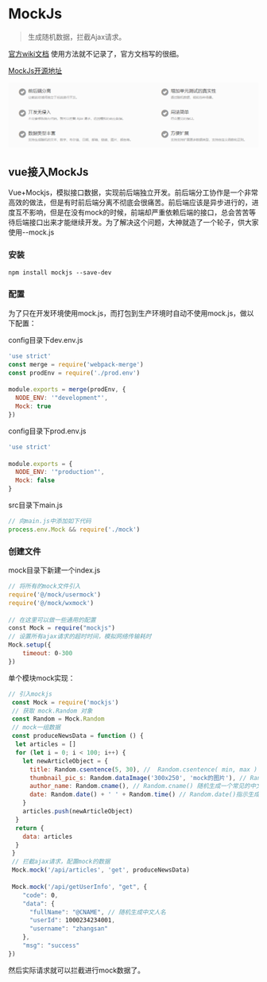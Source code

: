 # MockJs

> 生成随机数据，拦截Ajax请求。

[官方wiki文档](https://github.com/nuysoft/Mock/wiki)  使用方法就不记录了，官方文档写的很细。

[MockJs开源地址](https://github.com/nuysoft/Mock)



![1592321625549](.\img\1592321625549.png)

## vue接入MockJs

​	Vue+Mockjs，模拟接口数据，实现前后端独立开发。前后端分工协作是一个非常高效的做法，但是有时前后端分离不彻底会很痛苦。前后端应该是异步进行的，进度互不影响，但是在没有mock的时候，前端却严重依赖后端的接口，总会苦苦等待后端接口出来才能继续开发。为了解决这个问题，大神就造了一个轮子，供大家使用--mock.js

### 安装

```shell
npm install mockjs --save-dev
```

### 配置

为了只在开发环境使用mock.js，而打包到生产环境时自动不使用mock.js，做以下配置：

config目录下dev.env.js

```js
'use strict'
const merge = require('webpack-merge')
const prodEnv = require('./prod.env')

module.exports = merge(prodEnv, {
  NODE_ENV: '"development"',
  Mock: true
})
```

config目录下prod.env.js

```js
'use strict'

module.exports = {
  NODE_ENV: '"production"',
  Mock: false
}
```

src目录下main.js

```js
// 向main.js中添加如下代码
process.env.Mock && require('./mock')
```

### 创建文件

mock目录下新建一个index.js

```javascript
// 将所有的mock文件引入
require('@/mock/usermock')
require('@/mock/wxmock')

// 在这里可以做一些通用的配置
const Mock = require("mockjs")
// 设置所有ajax请求的超时时间，模拟网络传输耗时
Mock.setup({
    timeout: 0-300
})
```

单个模块mock实现：

```js
// 引入mockjs
 const Mock = require('mockjs')
 // 获取 mock.Random 对象
 const Random = Mock.Random
 // mock一组数据
 const produceNewsData = function () {
  let articles = []
  for (let i = 0; i < 100; i++) {
    let newArticleObject = {
      title: Random.csentence(5, 30), //  Random.csentence( min, max )
      thumbnail_pic_s: Random.dataImage('300x250', 'mock的图片'), // Random.dataImage( size, text ) 生成一段随机的 Base64 图片编码
      author_name: Random.cname(), // Random.cname() 随机生成一个常见的中文姓名
      date: Random.date() + ' ' + Random.time() // Random.date()指示生成的日期字符串的格式,默认为yyyy-MM-dd；Random.time() 返回一个随机的时间字符串
    }
    articles.push(newArticleObject)
  }
  return {
    data: articles
  }
 }
 // 拦截ajax请求，配置mock的数据
 Mock.mock('/api/articles', 'get', produceNewsData)

 Mock.mock('/api/getUserInfo', "get", {
    "code": 0,
    "data": {
      "fullName": "@CNAME", // 随机生成中文人名
      "userId": 1000234234001,
      "username": "zhangsan"
    },
    "msg": "success"
})
```

然后实际请求就可以拦截进行mock数据了。